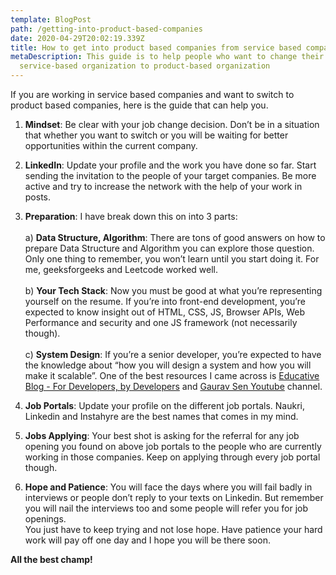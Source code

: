 ```yaml
---
template: BlogPost
path: /getting-into-product-based-companies
date: 2020-04-29T20:02:19.339Z
title: How to get into product based companies from service based companies
metaDescription: This guide is to help people who want to change their job from
  service-based organization to product-based organization
---
```

If you are working in service based companies and want to switch to product based companies, here is the guide that can help you.

1. **Mindset**: Be clear with your job change decision. Don’t be in a situation that whether you want to switch or you will be waiting for better opportunities within the current company.


2. **LinkedIn**: Update your profile and the work you have done so far. Start sending the invitation to the people of your target companies. Be more active and try to increase the network with the help of your work in posts.


3. **Preparation**: I have break down this on into 3 parts:\
   \
   a) **Data Structure, Algorithm**: There are tons of good answers on how to prepare Data Structure and Algorithm you can explore those question. Only one thing to remember, you won’t learn until you start doing it. For me, geeksforgeeks and Leetcode worked well.\
   \
   b) **Your Tech Stack**: Now you must be good at what you’re representing yourself on the resume. If you’re into front-end development, you’re expected to know insight out of HTML, CSS, JS, Browser APIs, Web Performance and security and one JS framework (not necessarily though).\
   \
   c) **System Design**: If you’re a senior developer, you’re expected to have the knowledge about “how you will design a system and how you will make it scalable”. One of the best resources I came across is [Educative Blog - For Developers, by Developers](http://educative.io/ "educative.io") and [Gaurav Sen Youtube](https://www.youtube.com/channel/UCRPMAqdtSgd0Ipeef7iFsKw) channel.


4. **Job Portals**: Update your profile on the different job portals. Naukri, Linkedin and Instahyre are the best names that comes in my mind.


5. **Jobs Applying**: Your best shot is asking for the referral for any job opening you found on above job portals to the people who are currently working in those companies. Keep on applying through every job portal though.


6. **Hope and Patience**: You will face the days where you will fail badly in interviews or people don’t reply to your texts on Linkedin. But remember you will nail the interviews too and some people will refer you for job openings.\
   You just have to keep trying and not lose hope. Have patience your hard work will pay off one day and I hope you will be there soon.

**All the best champ!**